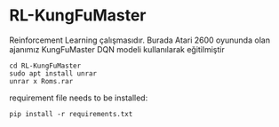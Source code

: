 # RL-KungFuMaster
Reinforcement Learning çalışmasıdır. Burada Atari 2600 oyununda olan ajanımız KungFuMaster DQN modeli kullanılarak eğitilmiştir

```
cd RL-KungFuMaster
sudo apt install unrar
unrar x Roms.rar
```

requirement file needs to be installed:

```
pip install -r requirements.txt
```
